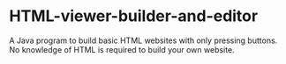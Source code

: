 # HTML-viewer-builder-and-editor
A Java program to build basic HTML websites with only pressing buttons. No knowledge of HTML is required to build your own website.
